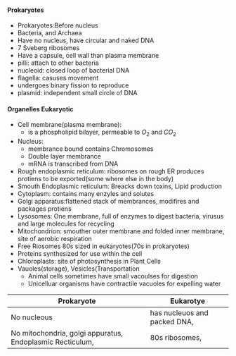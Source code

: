 #### Prokaryotes
 - Prokaryotes:Before nucleus
 - Bacteria, and Archaea
 - Have no nucleus, have circular and naked DNA
 - 7 Sveberg ribosomes
 - Have a capsule, cell wall than plasma membrane
 - pilli: attach to other bacteria
 - nucleoid: closed loop of bacterial DNA
 - flagella: casuses movement
 - undergoes binary fission to reproduce
 - plasmid: independent small circle of DNA

#### Organelles Eukaryotic
 - Cell membrane(plasma membrane):
	 - is a phospholipid bilayer, permeable to $O_2$ and $CO_2$
 - Nucleus: 
	 - membrance bound contains Chromosomes
	 - Double layer membrance
	 - mRNA is transcribed from DNA
 - Rough endoplasmic reticulum: ribosomes on rough ER produces protiens to be exported(some where else in the body)
 - Smouth Endoplasmic reticulum: Breacks down toxins, Lipid production
 - Cytoplasm: contains many enzyles and solutes
 - Golgi apparatus:flattened stack of membrances, modifires and packages protiens
 - Lysosomes: One membrane, full of enzymes to digest bacteria, virusus and large molecules for recycling
 - Mitochondrion: smouther outer membrane and folded inner membrane, site of aerobic respiration
 - Free Riosomes 80s sized in eukaryotes(70s in prokaryotes)
 - Proteins synthesized for use within the cell
 - Chloroplasts: site of photosynthesis in Plant Cells
 - Vauoles(storage), Vesicles(Transportation
	 - Animal cells sometimes have small vacoulses for digestion
	 - Unicelluar organisms have contractile vacuoles for expelling water


|Prokaryote | Eukarotye |
|--|--|
| No nucleous | has nucleuos and packed DNA,  |
| No mitochondria, golgi appuratus, Endoplasmic Recticulum,  | 80s ribosomes, |
<!--stackedit_data:
eyJoaXN0b3J5IjpbOTA0OTA1MjQ3LC0xNDY2NjA4NjgyLDE5MT
EzNDE0OTQsLTEzNjk3MTc3OTAsLTI5ODEzODE5MiwtNjExMDY2
NDM0LC00NzIwNzA1MTksMjA2MDYxMTczNSw3MzA5OTgxMTZdfQ
==
-->